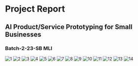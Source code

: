 # Project Report 

## AI Product/Service Prototyping for Small Businesses

### Batch-2-23-SB MLI

![1]()
![2]()
![3]()
![4]()
![5]()
![6]()
![7]()
![8]()
![9]()
![10]()
![11]()
![12]()
![13]()
![14]()

